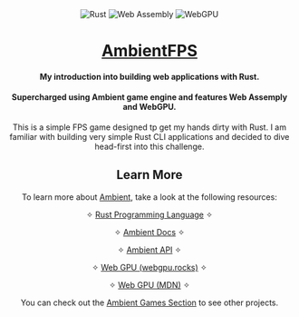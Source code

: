 <div align="center">

<div align='center'>

<img src='https://img.shields.io/badge/Rust-Rust/?logo=rust&color=black' alt='Rust'>

<img src="https://img.shields.io/badge/Web Assembly-Web Assembly/?logo=webassembly&color=black" alt="Web Assembly">

<img src='https://img.shields.io/badge/WebGPU-WebGPU/?logo=webgpu&color=black' alt= 'WebGPU'>

</div>

# [AmbientFPS](https://github.com/gaelzarco/ambientfps)
#### My introduction into building web applications with Rust.

#### Supercharged using Ambient game engine and features Web Assemply and WebGPU.

This is a simple FPS game designed tp get my hands dirty with Rust. I am familiar with building very simple Rust CLI applications and decided to dive head-first into this challenge.

## Learn More
To learn more about [Ambient](https://ambient.run), take a look at the following resources:

✧ [Rust Programming Language](https://www.rust-lang.org/) ✧

✧ [Ambient Docs](https://ambient.run/docs) ✧

✧ [Ambient API](https://docs.rs/ambient_api/latest/ambient_api/) ✧

✧ [Web GPU (webgpu.rocks)](https://webgpu.rocks/) ✧

✧ [Web GPU (MDN)](https://developer.mozilla.org/en-US/docs/Web/API/WebGPU_API/) ✧

You can check out the [Ambient Games Section](https://ambient.run/games) to see other projects.

</div>